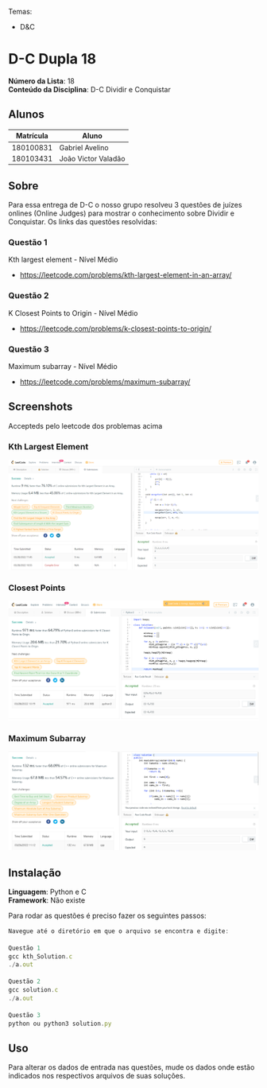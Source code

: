 
Temas:
 - D&C

# D-C Dupla 18

**Número da Lista**: 18<br>
**Conteúdo da Disciplina**: D-C Dividir e Conquistar<br>

## Alunos
|Matrícula | Aluno |
| -- | -- |
| 180100831  |  Gabriel Avelino |
| 180103431  |  João Victor Valadão |

## Sobre 
Para essa entrega de D-C o nosso grupo resolveu 3 questões de juízes onlines (Online Judges) para mostrar o conhecimento sobre Dividir e Conquistar. Os links das questões resolvidas:

### Questão 1
Kth largest element - Nível Médio
- https://leetcode.com/problems/kth-largest-element-in-an-array/

### Questão 2
K Closest Points to Origin - Nível Médio
- https://leetcode.com/problems/k-closest-points-to-origin/

### Questão 3
Maximum subarray - Nível Médio
- https://leetcode.com/problems/maximum-subarray/

## Screenshots

Accepteds pelo leetcode dos problemas acima

### Kth Largest Element
![Kth](assets/PA_exerc_1.png)

### Closest Points
![Kth](assets/PA_exerc_2.png)

### Maximum Subarray
![Kth](assets/PA_exerc_3.png)

## Instalação 
**Linguagem**: Python e C<br>
**Framework**: Não existe<br>

Para rodar as questões é preciso fazer os seguintes passos: 

```jsx
Navegue até o diretório em que o arquivo se encontra e digite:

Questão 1
gcc kth_Solution.c
./a.out

Questão 2
gcc solution.c
./a.out

Questão 3
python ou python3 solution.py

```

## Uso 
Para alterar os dados de entrada nas questões, mude os dados onde estão indicados nos respectivos arquivos de suas soluções.





